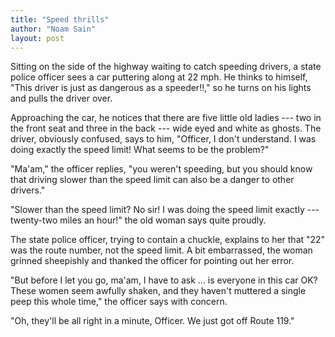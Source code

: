 ```yaml
---
title: "Speed thrills"
author: "Noam Sain"
layout: post
---
```


Sitting on the side of the highway waiting to catch speeding drivers, a state police officer sees a car puttering along at 22 mph. He thinks to himself, "This driver is just as dangerous as a speeder!!," so he turns on his lights and pulls the driver over.

Approaching the car, he notices that there are five little old ladies --- two in the front seat and three in the back --- wide eyed and white as ghosts. The driver, obviously confused, says to him, "Officer, I don't understand. I was doing exactly the speed limit! What seems to be the problem?"

"Ma'am," the officer replies, "you weren't speeding, but you should know that driving slower than the speed limit can also be a danger to other drivers."

"Slower than the speed limit? No sir! I was doing the speed limit exactly --- twenty-two miles an hour!" the old woman says quite proudly.

The state police officer, trying to contain a chuckle, explains to her that "22" was the route number, not the speed limit. A bit embarrassed, the woman grinned sheepishly and thanked the officer for pointing out her error.

"But before I let you go, ma'am, I have to ask … is everyone in this car OK? These women seem awfully shaken, and they haven't muttered a single peep this whole time," the officer says with concern.

"Oh, they'll be all right in a minute, Officer. We just got off Route 119."
